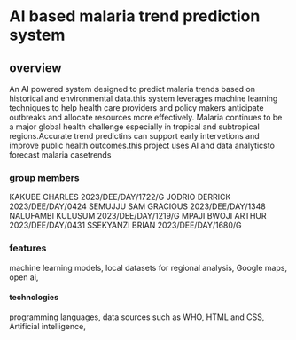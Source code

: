 # AI based malaria trend prediction system
## overview
An AI powered system designed to predict malaria trends based on historical and environmental data.this system leverages machine learning techniques to help health care providers and policy makers anticipate outbreaks and allocate resources more effectively.
Malaria continues to be a major global health challenge especially in tropical and subtropical regions.Accurate trend predictins can support early intervetions and improve public health outcomes.this project uses AI and data analyticsto forecast malaria casetrends
### group members
KAKUBE CHARLES      2023/DEE/DAY/1722/G
JODRIO DERRICK      2023/DEE/DAY/0424
SEMUJJU SAM GRACIOUS  2023/DEE/DAY/1348
NALUFAMBI KULUSUM     2023/DEE/DAY/1219/G
MPAJI BWOJI ARTHUR    2023/DEE/DAY/0431
SSEKYANZI BRIAN        2023/DEE/DAY/1680/G
### features
machine learning models,
local datasets for regional analysis,
Google maps,
open ai,
#### technologies
programming languages,
data sources such as WHO,
HTML and CSS,
Artificial intelligence,
